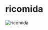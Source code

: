 # ricomida

![ricomida](https://user-images.githubusercontent.com/69688629/133955018-0d35bb6c-e1a7-4e26-8c14-6adfef8db4fd.png)
